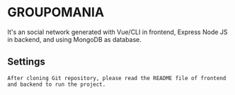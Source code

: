 
# GROUPOMANIA 

It's an social network generated with Vue/CLI in frontend, Express Node JS in backend, and using MongoDB as database.

## Settings

    After cloning Git repository, please read the README file of frontend and backend to run the project.
